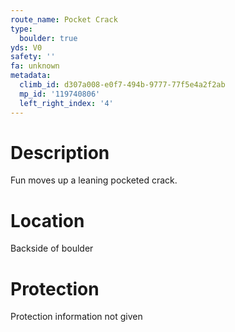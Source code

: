 ```yaml
---
route_name: Pocket Crack
type:
  boulder: true
yds: V0
safety: ''
fa: unknown
metadata:
  climb_id: d307a008-e0f7-494b-9777-77f5e4a2f2ab
  mp_id: '119740806'
  left_right_index: '4'
---
```

# Description
Fun moves up a leaning pocketed crack.

# Location
Backside of boulder

# Protection
Protection information not given
